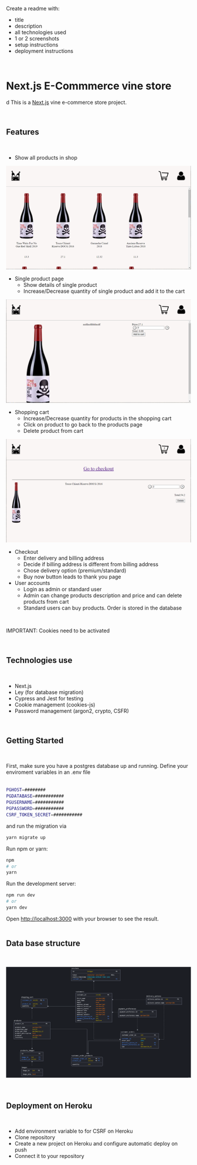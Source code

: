 Create a readme with:

- title
- description
- all technologies used
- 1 or 2 screenshots
- setup instructions
- deployment instructions

<br/>

# Next.js E-Commmerce vine store

d
This is a [Next.js](https://nextjs.org/) vine e-commerce store project.

<br/>

## Features

<br>

- Show all products in shop

![All products page](./doc/productsScreenshot.PNG)

- Single product page
  - Show details of single product
  - Increase/Decrease quantity of single product and add it to the cart

![All products page](./doc/singleProductScreenshot.PNG)

- Shopping cart
  - Increase/Decrease quantity for products in the shopping cart
  - Click on product to go back to the products page
  - Delete product from cart

![All products page](./doc/shoppingCartScreenshot.PNG)

- Checkout
  - Enter delivery and billing address
  - Decide if billing address is different from billing address
  - Chose delivery option (premium/standard)
  - Buy now button leads to thank you page
- User accounts
  - Login as admin or standard user
  - Admin can change products description and price and can delete products from cart
  - Standard users can buy products. Order is stored in the database

<br/>

IMPORTANT: Cookies need to be activated

<br/>

## Technologies use

<br>

- Next.js
- Ley (for database migration)
- Cypress and Jest for testing
- Cookie management (cookies-js)
- Password management (argon2, crypto, CSFR)

<br>

## Getting Started

<br/>

First, make sure you have a postgres database up and running. Define your enviroment variables in an .env file<br/><br/>

```bash
PGHOST=########
PGDATABASE=###########
PGUSERNAME=###########
PGPASSWORD=###########
CSRF_TOKEN_SECRET=###########
```

and run the migration via

```bash
yarn migrate up
```

Run npm or yarn:

```bash
npm
# or
yarn
```

Run the development server:

```bash
npm run dev
# or
yarn dev
```

Open [http://localhost:3000](http://localhost:3000) with your browser to see the result.
<br/><br/>

## Data base structure

<br/><br/>
![Database structure](./doc/databasestructure.PNG)

<br/>

## Deployment on Heroku

<br/>

- Add environment variable to for CSRF on Heroku
- Clone repository
- Create a new project on Heroku and configure automatic deploy on push
- Connect it to your repository
